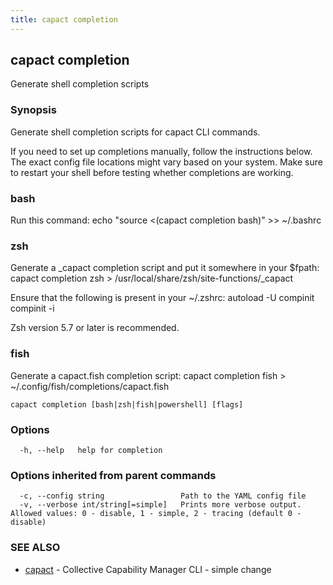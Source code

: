 ```yaml
---
title: capact completion
---
```


## capact completion

Generate shell completion scripts

### Synopsis

Generate shell completion scripts for capact CLI commands.

If you need to set up completions manually, follow the instructions below. The exact
config file locations might vary based on your system. Make sure to restart your
shell before testing whether completions are working.

### bash
  Run this command:
  	echo "source <(capact completion bash)" >> ~/.bashrc

### zsh
  Generate a _capact completion script and put it somewhere in your $fpath:
  	capact completion zsh > /usr/local/share/zsh/site-functions/_capact
  
  Ensure that the following is present in your ~/.zshrc:
  	autoload -U compinit
  	compinit -i

  Zsh version 5.7 or later is recommended.

### fish
  Generate a capact.fish completion script:
  	capact completion fish > ~/.config/fish/completions/capact.fish


```
capact completion [bash|zsh|fish|powershell] [flags]
```

### Options

```
  -h, --help   help for completion
```

### Options inherited from parent commands

```
  -c, --config string                 Path to the YAML config file
  -v, --verbose int/string[=simple]   Prints more verbose output. Allowed values: 0 - disable, 1 - simple, 2 - tracing (default 0 - disable)
```

### SEE ALSO

* [capact](capact.md)	 - Collective Capability Manager CLI - simple change

